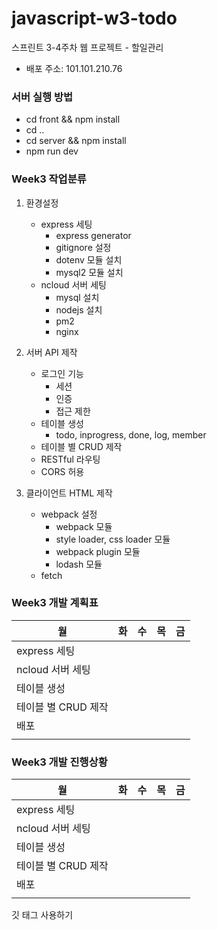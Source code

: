 # javascript-w3-todo
스프린트 3-4주차 웹 프로젝트 - 할일관리

- 배포 주소: 101.101.210.76

### 서버 실행 방법
- cd front && npm install
- cd .. 
- cd server && npm install
- npm run dev

### Week3 작업분류
1. 환경설정
    - express 세팅
        - express generator
        - gitignore 설정
        - dotenv 모듈 설치
        - mysql2 모듈 설치
    - ncloud 서버 세팅
        - mysql 설치
        - nodejs 설치
        - pm2
        - nginx

2. 서버 API 제작
    - 로그인 기능
        - 세션
        - 인증
        - 접근 제한
    - 테이블 생성
        - todo, inprogress, done, log, member
    - 테이블 별 CRUD 제작
    - RESTful 라우팅
    - CORS 허용

3. 클라이언트 HTML 제작
    - webpack 설정
        - webpack 모듈
        - style loader, css loader 모듈
        - webpack plugin 모듈
        - lodash 모듈
    - fetch

### Week3 개발 계획표
|월                     |화                     |수                 |목                 |금                 |
|---|---|---|---|---|
|express 세팅           |                     |                 |                 |                 |
|ncloud 서버 세팅       |                     |                 |                 |                 |
|테이블 생성            |                     |                 |                 |                 |
|테이블 별 CRUD 제작    |                     |                 |                 |                 |
|배포                   |                     |                 |                 |                 |
|                       |                     |                 |                 |                 |

### Week3 개발 진행상황
|월                     |화                     |수                     |목                 |금                 |
|---|---|---|---|---|
|express 세팅           |                     |                 |                 |                 |
|ncloud 서버 세팅       |                     |                 |                 |                 |
|테이블 생성            |                     |                 |                 |                 |
|테이블 별 CRUD 제작    |                     |                 |                 |                 |
|배포                   |                     |                 |                 |                 |
|                       |                     |                 |                 |                 |

깃 태그 사용하기